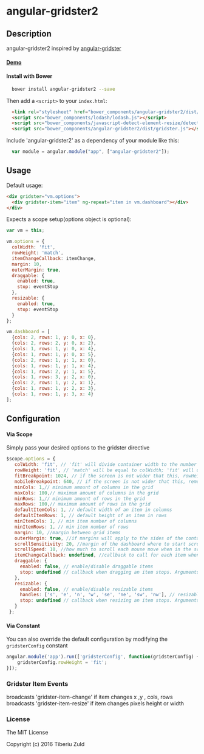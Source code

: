 angular-gridster2
==============
 
 
## Description
 
angular-gridster2 inspired by [angular-gridster](https://github.com/ManifestWebDesign/angular-gridster) 
 
#### [Demo](http://tiberiuzuld.github.io/angular-gridster2)
 
#### Install with Bower
```bash
  bower install angular-gridster2 --save
```

Then add a `<script>` to your `index.html`:

```html
  <link rel="stylesheet" href="bower_components/angular-gridster2/dist/gridster.css"/>
  <script src="bower_components/lodash/lodash.js"></script>
  <script src="bower_components/javascript-detect-element-resize/detect-element-resize.js"></script>
  <script src="bower_components/angular-gridster2/dist/gridster.js"></script>
```

Include 'angular-gridster2' as a dependency of your module like this:
```JavaScript
  var module = angular.module("app", ["angular-gridster2"]);
```

## Usage

Default usage:

```html
<div gridster="vm.options">
  <div gridster-item="item" ng-repeat="item in vm.dashboard"></div>
</div>
```
Expects a scope setup(options object is optional):
```JavaScript
var vm = this;

vm.options = {
  colWidth: 'fit',
  rowHeight: 'match',
  itemChangeCallback: itemChange,
  margin: 10,
  outerMargin: true,
  draggable: {
    enabled: true,
    stop: eventStop
  },
  resizable: {
    enabled: true,
    stop: eventStop
  }
};

vm.dashboard = [
  {cols: 2, rows: 1, y: 0, x: 0},
  {cols: 2, rows: 2, y: 0, x: 2},
  {cols: 1, rows: 1, y: 0, x: 4},
  {cols: 1, rows: 1, y: 0, x: 5},
  {cols: 2, rows: 1, y: 1, x: 0},
  {cols: 1, rows: 1, y: 1, x: 4},
  {cols: 1, rows: 2, y: 1, x: 5},
  {cols: 1, rows: 3, y: 2, x: 0},
  {cols: 2, rows: 1, y: 2, x: 1},
  {cols: 1, rows: 1, y: 2, x: 3},
  {cols: 1, rows: 1, y: 3, x: 4}
];
```


## Configuration

#### Via Scope
Simply pass your desired options to the gridster directive

```JavaScript
$scope.options = {
   colWidth: 'fit', // 'fit' will divide container width to the number of columns; number of pixels to set colWidth
   rowHeight: 'fit', // 'match' will be equal to colWidth; 'fit' will divide container height to number of rows; number of pixels to set rowHeight
   fitBreakpoint: 1024, // if the screen is not wider that this, rowHeight 'fit' will be calculated as 'match'
   mobileBreakpoint: 640, // if the screen is not wider that this, remove the grid layout and stack the items
   minCols: 1,// minimum amount of columns in the grid
   maxCols: 100,// maximum amount of columns in the grid
   minRows: 1,// minimum amount of rows in the grid
   maxRows: 100,// maximum amount of rows in the grid
   defaultItemCols: 1, // default width of an item in columns
   defaultItemRows: 1, // default height of an item in rows
   minItemCols: 1, // min item number of columns
   minItemRows: 1, // min item number of rows
   margin: 10, //margin between grid items
   outerMargin: true, //if margins will apply to the sides of the container
   scrollSensitivity: 20, //margin of the dashboard where to start scrolling
   scrollSpeed: 10, //how much to scroll each mouse move when in the scrollSensitivity zone
   itemChangeCallback: undefined, //callback to call for each item when is changes x, y, rows, cols. Arguments:gridsterItem, scope
   draggable: {
     enabled: false, // enable/disable draggable items
     stop: undefined // callback when dragging an item stops. Arguments: gridsterItem, scope
   },
   resizable: {
     enabled: false, // enable/disable resizable items
     handles: ['s', 'e', 'n', 'w', 'se', 'ne', 'sw', 'nw'], // resizable edges of an item
     stop: undefined // callback when resizing an item stops. Arguments: gridsterItem, scope
   }
 };
```

#### Via Constant
You can also override the default configuration by modifying the ```gridsterConfig``` constant

```js
angular.module('app').run(['gridsterConfig', function(gridsterConfig) {
	gridsterConfig.rowHeight = 'fit';
}]);
```

### Gridster Item Events

broadcasts 'gridster-item-change' if item changes x ,y , cols, rows
broadcasts 'gridster-item-resize' if item changes pixels height or width

### License
 The MIT License
 
 Copyright (c) 2016 Tiberiu Zuld
